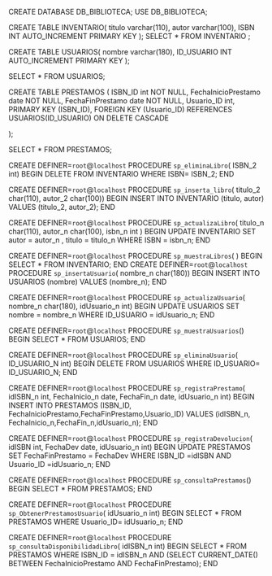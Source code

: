 CREATE DATABASE DB_BIBLIOTECA;
USE DB_BIBLIOTECA;

CREATE TABLE INVENTARIO(
titulo varchar(110),
autor varchar(100),
ISBN INT AUTO_INCREMENT PRIMARY KEY
);
SELECT * FROM INVENTARIO ;


CREATE TABLE USUARIOS(
nombre varchar(180),
ID_USUARIO INT AUTO_INCREMENT PRIMARY KEY
);

SELECT * FROM USUARIOS;

CREATE TABLE PRESTAMOS (
    ISBN_ID int NOT NULL,
    FechaInicioPrestamo date NOT NULL,
    FechaFinPrestamo date NOT NULL,
    Usuario_ID int,
    PRIMARY KEY (ISBN_ID),
    FOREIGN KEY (Usuario_ID) REFERENCES USUARIOS(ID_USUARIO)
    ON DELETE CASCADE
    
);

SELECT * FROM PRESTAMOS;

CREATE DEFINER=`root`@`localhost` PROCEDURE `sp_eliminaLibro`(
ISBN_2 int)
BEGIN
DELETE FROM INVENTARIO WHERE ISBN= ISBN_2;
END

CREATE DEFINER=`root`@`localhost` PROCEDURE `sp_inserta_libro`(
titulo_2 char(110), 
    autor_2 char(100))
BEGIN
INSERT INTO INVENTARIO (titulo, autor) VALUES (titulo_2, autor_2);
END

CREATE DEFINER=`root`@`localhost` PROCEDURE `sp_actualizaLibro`(
titulo_n char(110),
autor_n char(100),
isbn_n int
)
BEGIN
UPDATE INVENTARIO SET autor = autor_n , titulo = titulo_n WHERE ISBN = isbn_n; 
END

CREATE DEFINER=`root`@`localhost` PROCEDURE `sp_muestraLibros`(
)
BEGIN
SELECT * FROM INVENTARIO;
END
CREATE DEFINER=`root`@`localhost` PROCEDURE `sp_insertaUsuario`(
nombre_n char(180))
BEGIN
INSERT INTO USUARIOS (nombre) VALUES (nombre_n);
END

CREATE DEFINER=`root`@`localhost` PROCEDURE `sp_actualizaUsuario`(
nombre_n char(180),
idUsuario_n int)
BEGIN
UPDATE USUARIOS SET nombre = nombre_n WHERE ID_USUARIO = idUsuario_n; 
END

CREATE DEFINER=`root`@`localhost` PROCEDURE `sp_muestraUsuarios`()
BEGIN
SELECT * FROM USUARIOS;
END

CREATE DEFINER=`root`@`localhost` PROCEDURE `sp_eliminaUsuario`(
ID_USUARIO_N int)
BEGIN
DELETE FROM USUARIOS WHERE ID_USUARIO= ID_USUARIO_N;
END

CREATE DEFINER=`root`@`localhost` PROCEDURE `sp_registraPrestamo`(
idISBN_n int,
FechaInicio_n date,
FechaFin_n date,
idUsuario_n int)
BEGIN
INSERT INTO PRESTAMOS (ISBN_ID, FechaInicioPrestamo,FechaFinPrestamo,Usuario_ID) VALUES (idISBN_n, FechaInicio_n,FechaFin_n,idUsuario_n);
END

CREATE DEFINER=`root`@`localhost` PROCEDURE `sp_registraDevolucion`(
idISBN int,
FechaDev date,
idUsuario_n int)
BEGIN
 UPDATE PRESTAMOS SET FechaFinPrestamo = FechaDev WHERE ISBN_ID =idISBN AND Usuario_ID =idUsuario_n;
END

CREATE DEFINER=`root`@`localhost` PROCEDURE `sp_consultaPrestamos`()
BEGIN
SELECT * FROM PRESTAMOS;
END

CREATE DEFINER=`root`@`localhost` PROCEDURE `sp_ObtenerPrestamosUsuario`(
idUsuario_n int)
BEGIN
SELECT * FROM PRESTAMOS WHERE Usuario_ID= idUsuario_n;
END

CREATE DEFINER=`root`@`localhost` PROCEDURE `sp_consultaDisponibilidadLibro`(
idISBN_n int)
BEGIN
SELECT * FROM PRESTAMOS WHERE ISBN_ID = idISBN_n AND (SELECT CURRENT_DATE() BETWEEN FechaInicioPrestamo AND FechaFinPrestamo);
END




